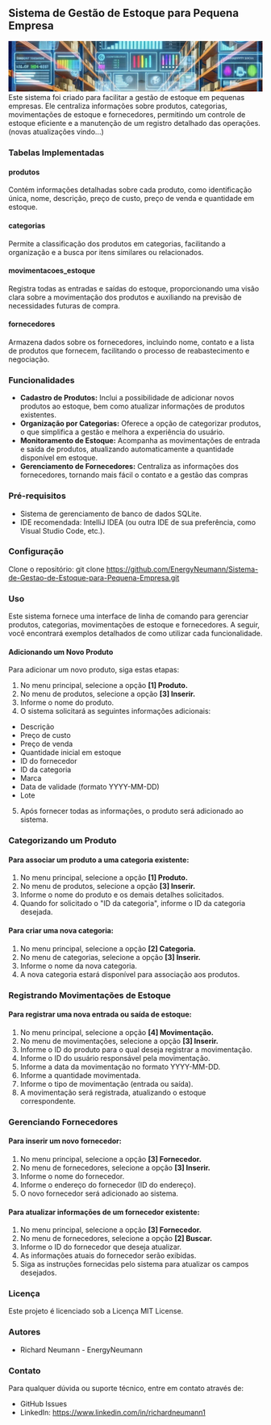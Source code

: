 ## Sistema de Gestão de Estoque para Pequena Empresa
![banner](https://github.com/EnergyNeumann/Sistema-de-Gestao-de-Estoque-para-Pequena-Empresa/blob/main/banner.jpg)
Este sistema foi criado para facilitar a gestão de estoque em pequenas empresas. Ele centraliza informações sobre produtos, categorias, movimentações de estoque e  fornecedores, permitindo um controle de estoque eficiente e a manutenção de um registro detalhado das operações. (novas atualizações vindo...)


### Tabelas Implementadas
#### produtos
Contém informações detalhadas sobre cada produto, como identificação única, 
nome, descrição, preço de custo, preço de venda e quantidade em estoque.

#### categorias
Permite a classificação dos produtos em categorias, facilitando a organização e a 
busca por itens similares ou relacionados.

#### movimentacoes_estoque
Registra todas as entradas e saídas do estoque, proporcionando uma visão clara 
sobre a movimentação dos produtos e auxiliando na previsão de necessidades 
futuras de compra.

#### fornecedores
Armazena dados sobre os fornecedores, incluindo nome, contato e a lista de produtos 
que fornecem, facilitando o processo de reabastecimento e negociação.


### Funcionalidades
- **Cadastro de Produtos:** Inclui a possibilidade de adicionar novos produtos ao 
estoque, bem como atualizar informações de produtos existentes.
- **Organização por Categorias:** Oferece a opção de categorizar produtos, o que 
simplifica a gestão e melhora a experiência do usuário.
- **Monitoramento de Estoque:** Acompanha as movimentações de entrada e 
saída de produtos, atualizando automaticamente a quantidade disponível em 
estoque.
- **Gerenciamento de Fornecedores:** Centraliza as informações dos 
fornecedores, tornando mais fácil o contato e a gestão das compras


### Pré-requisitos
- Sistema de gerenciamento de banco de dados SQLite.
- IDE recomendada: IntelliJ IDEA (ou outra IDE de sua preferência, como Visual 
Studio Code, etc.).


### Configuração
Clone o repositório:
git clone https://github.com/EnergyNeumann/Sistema-de-Gestao-de-Estoque-para-Pequena-Empresa.git


### Uso
Este sistema fornece uma interface de linha de comando para gerenciar produtos, 
categorias, movimentações de estoque e fornecedores. A seguir, você encontrará 
exemplos detalhados de como utilizar cada funcionalidade.

#### Adicionando um Novo Produto
Para adicionar um novo produto, siga estas etapas:
1. No menu principal, selecione a opção **[1] Produto.**
2. No menu de produtos, selecione a opção **[3] Inserir.**
3. Informe o nome do produto.
4. O sistema solicitará as seguintes informações adicionais:
- Descrição
- Preço de custo
- Preço de venda
- Quantidade inicial em estoque
- ID do fornecedor
- ID da categoria
- Marca
- Data de validade (formato YYYY-MM-DD)
- Lote
5. Após fornecer todas as informações, o produto será adicionado ao sistema.


### Categorizando um Produto
#### Para associar um produto a uma categoria existente:
1. No menu principal, selecione a opção **[1] Produto.**
2. No menu de produtos, selecione a opção **[3] Inserir.**
3. Informe o nome do produto e os demais detalhes solicitados.
4. Quando for solicitado o "ID da categoria", informe o ID da categoria desejada.
   
#### Para criar uma nova categoria:
1. No menu principal, selecione a opção **[2] Categoria.**
2. No menu de categorias, selecione a opção **[3] Inserir.**
3. Informe o nome da nova categoria.
4. A nova categoria estará disponível para associação aos produtos.

   
### Registrando Movimentações de Estoque
#### Para registrar uma nova entrada ou saída de estoque:
1. No menu principal, selecione a opção **[4] Movimentação.**
2. No menu de movimentações, selecione a opção **[3] Inserir.**
3. Informe o ID do produto para o qual deseja registrar a movimentação.
4. Informe o ID do usuário responsável pela movimentação.
5. Informe a data da movimentação no formato YYYY-MM-DD.
6. Informe a quantidade movimentada.
7. Informe o tipo de movimentação (entrada ou saída).
8. A movimentação será registrada, atualizando o estoque correspondente.

   
### Gerenciando Fornecedores
#### Para inserir um novo fornecedor:
1. No menu principal, selecione a opção **[3] Fornecedor.**
2. No menu de fornecedores, selecione a opção **[3] Inserir.**
3. Informe o nome do fornecedor.
4. Informe o endereço do fornecedor (ID do endereço).
5. O novo fornecedor será adicionado ao sistema.
   
#### Para atualizar informações de um fornecedor existente:
1. No menu principal, selecione a opção **[3] Fornecedor.**
2. No menu de fornecedores, selecione a opção **[2] Buscar.**
3. Informe o ID do fornecedor que deseja atualizar.
4. As informações atuais do fornecedor serão exibidas.
5. Siga as instruções fornecidas pelo sistema para atualizar os campos 
desejados.


### Licença
Este projeto é licenciado sob a Licença MIT License.


### Autores
- Richard Neumann - EnergyNeumann


### Contato
Para qualquer dúvida ou suporte técnico, entre em contato através de:
- GitHub Issues
- LinkedIn: https://www.linkedin.com/in/richardneumann1

